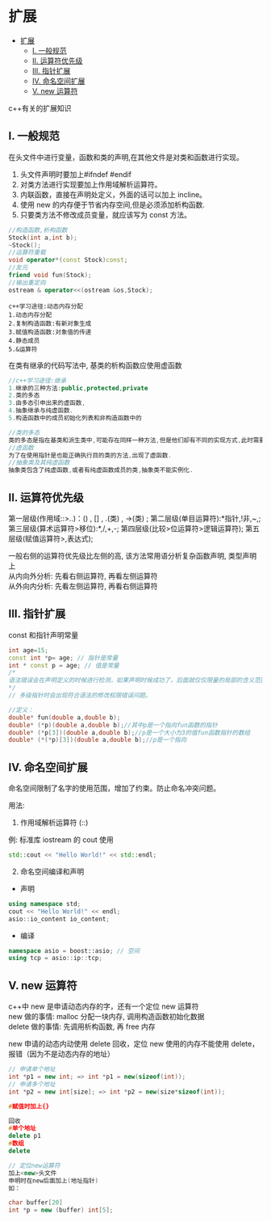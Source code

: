 # 扩展

- [扩展](#扩展)
  - [I. 一般规范](#i-一般规范)
  - [II. 运算符优先级](#ii-运算符优先级)
  - [III. 指针扩展](#iii-指针扩展)
  - [IV. 命名空间扩展](#iv-命名空间扩展)
  - [V. new 运算符](#v-new-运算符)

c++有关的扩展知识

## I. 一般规范

在头文件中进行变量，函数和类的声明,在其他文件是对类和函数进行实现。

1. 头文件声明时要加上#ifndef #endif
2. 对类方法进行实现要加上作用域解析运算符。
3. 内联函数，直接在声明处定义，外面的话可以加上 incline。
4. 使用 new 的内存便于节省内存空间,但是必须添加析构函数.
5. 只要类方法不修改成员变量，就应该写为 const 方法。

```c++
//构造函数,析构函数
Stock(int a,int b);
~Stock();
//运算符重载
void operator*(const Stock)const;
//友元
friend void fun(Stock);
//输出重定向
ostream & operator<<(ostream &os,Stock);
```

```
c++学习途径:动态内存分配
1.动态内存分配
2.复制构造函数:有新对象生成
3.赋值构造函数:对象值的传递
4.静态成员
5.&运算符
```

在类有继承的代码写法中, 基类的析构函数应使用虚函数

```c++
//c++学习途径:继承
1.继承的三种方法:public,protected,private
2.类的多态
3.由多态引申出来的虚函数,
4.抽象继承与纯虚函数.
5.构造函数中的成员初始化列表和非构造函数中的
```

```c++
//类的多态
类的多态是指在基类和派生类中,可能存在同样一种方法,但是他们却有不同的实现方式,此时需要在基类和派生类中分别进行定义,这就是多态.
//虚函数
为了在使用指针是也能正确执行目的类的方法,出现了虚函数.
//抽象类及其纯虚函数
抽象类包含了纯虚函数,或者有纯虚函数成员的类,抽象类不能实例化.
```

## II. 运算符优先级

第一层级(作用域::>..)：() , [] , .(类) , ->(类) ;
第二层级(单目运算符):\*指针,!非,~,;
第三层级(算术运算符>移位):\*,/,+,-;
第四层级(比较>位运算符>逻辑运算符);
第五层级(赋值运算符>,表达式);

一般右侧的运算符优先级比左侧的高, 该方法常用语分析复杂函数声明, 类型声明上  
从内向外分析: 先看右侧运算符, 再看左侧运算符  
从外向内分析: 先看左侧运算符, 再看右侧运算符

## III. 指针扩展

const 和指针声明常量

```c++
int age=15;
const int *p= age; // 指针是常量
int * const p = age; // 值是常量
/*
语法错误会在声明定义的时候进行检测，如果声明时候成功了，后面就仅仅限量的局部的含义范围。
*/
// 多级指针时会出现符合语法的修改权限错误问题。
```

```c++
//定义：
double* fun(double a,double b);
double* (*p)(double a,double b);//其中p是一个指向fun函数的指针
double* (*p[3])(double a,double b);//p是一个大小为3的值fun函数指针的数组
double* (*(*p)[3])(double a,double b);//p是一个指向
```

## IV. 命名空间扩展

命名空间限制了名字的使用范围，增加了约束。防止命名冲突问题。

用法:

1. 作用域解析运算符 \(::\)

例: 标准库 iostream 的 cout 使用

```c++
std::cout << "Hello World!" << std::endl;
```

2. 命名空间编译和声明

- 声明

```c++
using namespace std;
cout << "Hello World!" << endl;
asio::io_content io_content;
```

- 编译

```c++
namespace asio = boost::asio; // 空间
using tcp = asio::ip::tcp;
```

## V. new 运算符

c++中 new 是申请动态内存的字，还有一个定位 new 运算符  
new 做的事情: malloc 分配一块内存, 调用构造函数初始化数据  
delete 做的事情: 先调用析构函数, 再 free 内存

new 申请的动态内动使用 delete 回收，定位 new 使用的内存不能使用 delete，报错（因为不是动态内存的地址）

```cpp
// 申请单个地址
int *p1 = new int; => int *p1 = new(sizeof(int));
// 申请多个地址
int *p2 = new int[size]; => int *p2 = new(size*sizeof(int));

#赋值时加上{}

回收
#单个地址
delete p1
#数组
delete
```

```cpp
// 定位new运算符
加上<new>头文件
申明时在new后面加上(地址指针)
如：

char buffer[20]
int *p = new (buffer) int[5];
```
